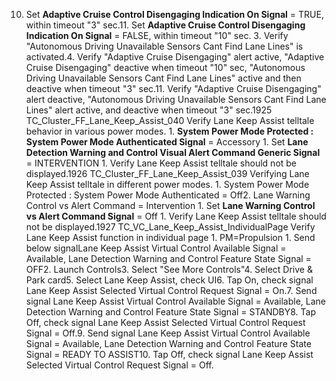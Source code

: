 10. Set **Adaptive Cruise Control Disengaging Indication On Signal** = TRUE, within timeout "3" sec.11. Set **Adaptive Cruise Control Disengaging Indication On Signal** = FALSE, within timeout "10" sec. 3. Verify "Autonomous Driving Unavailable Sensors Cant Find Lane Lines" is activated.4. Verify "Adaptive Cruise Disengaging" alert active, "Adaptive Cruise Disengaging" deactive when timeout "10" sec, "Autonomous Driving Unavailable Sensors Cant Find Lane Lines" active and then deactive when timeout "3" sec.11. Verify "Adaptive Cruise Disengaging" alert deactive, "Autonomous Driving Unavailable Sensors Cant Find Lane Lines" alert active, and deactive when timeout "3" sec.1925 TC_Cluster_FF_Lane_Keep_Assist_040 Verify Lane Keep Assist telltale behavior in various power modes. 1. **System Power Mode Protected : System Power Mode Authenticated Signal** = Accessory 1. Set **Lane Detection Warning and Control Visual Alert Command Generic Signal** = INTERVENTION 1. Verify Lane Keep Assist telltale should not be displayed.1926 TC_Cluster_FF_Lane_Keep_Assist_039 Verifying Lane Keep Assist telltale in different power modes. 1. System Power Mode Protected : System Power Mode Authenticated = Off2. Lane Warning Control vs Alert Command = Intervention 1. Set **Lane Warning Control vs Alert Command Signal** = Off 1. Verify Lane Keep Assist telltale should not be displayed.1927 TC_VC_Lane_Keep_Assist_IndividualPage Verify Lane Keep Assist function in individual page 1. PM=Propulsion 1. Send below signalLane Keep Assist Virtual Control Available Signal = Available, Lane Detection Warning and Control Feature State Signal = OFF2. Launch Controls3. Select "See More Controls"4. Select Drive & Park card5. Select Lane Keep Assist, check UI6. Tap On, check signal Lane Keep Assist Selected Virtual Control Request Signal = On.7. Send signal Lane Keep Assist Virtual Control Available Signal = Available, Lane Detection Warning and Control Feature State Signal = STANDBY8. Tap Off, check signal Lane Keep Assist Selected Virtual Control Request Signal = Off.9. Send signal Lane Keep Assist Virtual Control Available Signal = Available, Lane Detection Warning and Control Feature State Signal = READY TO ASSIST10. Tap Off, check signal Lane Keep Assist Selected Virtual Control Request Signal = Off.